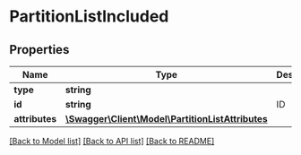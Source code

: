 # PartitionListIncluded

## Properties
Name | Type | Description | Notes
------------ | ------------- | ------------- | -------------
**type** | **string** |  | 
**id** | **string** | ID | 
**attributes** | [**\Swagger\Client\Model\PartitionListAttributes**](PartitionListAttributes.md) |  | 

[[Back to Model list]](../../README.md#documentation-for-models) [[Back to API list]](../../README.md#documentation-for-api-endpoints) [[Back to README]](../../README.md)

